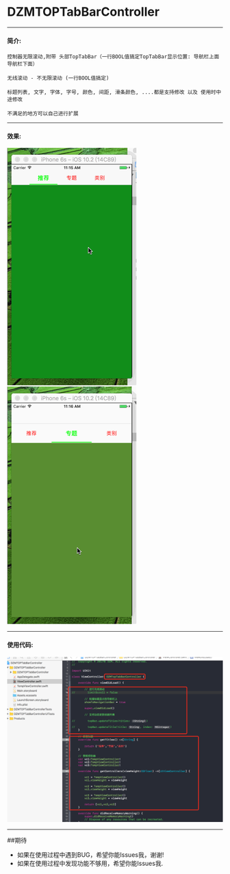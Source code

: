 # DZMTOPTabBarController
****
#### 简介:
    控制器无限滚动,附带 头部TopTabBar（一行BOOL值搞定TopTabBar显示位置: 导航栏上面 导航栏下面）
    
    无线滚动 - 不无限滚动 (一行BOOL值搞定)
    
    标题列表, 文字, 字体, 字号, 颜色, 间距, 滑条颜色, ....都是支持修改 以及 使用时中途修改

    不满足的地方可以自己进行扩展

****
#### 效果:
![CarouselView in action](icon0.gif)
![CarouselView in action](icon1.gif)

****
#### 使用代码:
![CarouselView in action](icon2.png)

****
##期待
* 如果在使用过程中遇到BUG，希望你能Issues我，谢谢!
* 如果在使用过程中发现功能不够用，希望你能Issues我.
